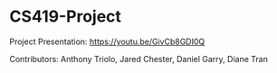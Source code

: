 # CS419-Project

Project Presentation: https://youtu.be/GivCb8GDI0Q

Contributors: Anthony Triolo, Jared Chester, Daniel Garry, Diane Tran
